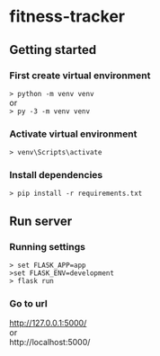 # fitness-tracker
## Getting started
### First create virtual environment
`> python -m venv venv`
<br/>
or
<br/> 
`> py -3 -m venv venv`

### Activate virtual environment
`> venv\Scripts\activate`

### Install dependencies
`> pip install -r requirements.txt`

## Run server

### Running settings
`> set FLASK_APP=app`
<br/>
`>set FLASK_ENV=development`
<br/>
`> flask run`

### Go to url
http://127.0.0.1:5000/
<br/>
or
<br/> 
http://localhost:5000/
